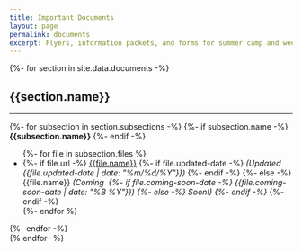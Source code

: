 ```yaml
---
title: Important Documents
layout: page
permalink: documents
excerpt: Flyers, information packets, and forms for summer camp and weekend excursions.
---
```


<div class="row">
  {%- for section in site.data.documents -%}
  <div class="col-md-6">
    <h2>{{section.name}}</h2>
    <hr>
    {%- for subsection in section.subsections -%}
      {%- if subsection.name -%}
        <strong>{{subsection.name}}</strong>
      {%- endif -%}
      <ul>
        {%- for file in subsection.files %}
          <li>
          {%- if file.url -%}
            <a href="{{file.url}}" target="_blank">{{file.name}}</a>
            {%- if file.updated-date -%}
              <em> (Updated {{file.updated-date | date: "%m/%d/%Y"}})</em>
            {%- endif -%}
          {%- else -%}
            {{file.name}} <em>(Coming&nbsp;
              {%- if file.coming-soon-date -%}
                {{file.coming-soon-date | date: "%B %Y"}})
              {%- else -%}
                Soon!)
              {%- endif -%}
            </em>
          {%- endif -%}
          </li>
        {%- endfor %}
      </ul>
      {%- endfor -%}
  </div>
  {% endfor -%}
</div>
